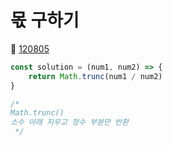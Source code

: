 # 몫 구하기
🔗 <a href="https://school.programmers.co.kr/learn/courses/30/lessons/120805">120805</a>

```javascript
const solution = (num1, num2) => {
    return Math.trunc(num1 / num2)
}

/*
Math.trunc()
소수 아래 지우고 정수 부분만 반환
 */
```
